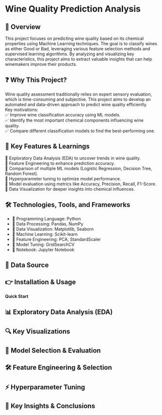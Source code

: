 # **Wine Quality Prediction Analysis**

## **🌟 Overview**
This project focuses on predicting wine quality based on its chemical properties using Machine Learning techniques. The goal is to classify wines as either Good or Bad, leveraging various feature selection methods and supervised learning algorithms. By analyzing and visualizing key characteristics, this project aims to extract valuable insights that can help winemakers improve their products.

## **❓ Why This Project?**
Wine quality assessment traditionally relies on expert sensory evaluation, which is time-consuming and subjective. This project aims to develop an automated and data-driven approach to predict wine quality efficiently.<br>
Key motivations:<br>
✅ Improve wine classification accuracy using ML models.<br>
✅ Identify the most important chemical components influencing wine quality.<br>
✅ Compare different classification models to find the best-performing one.<br>

## **🔑 Key Features & Learnings**
🔹 Exploratory Data Analysis (EDA) to uncover trends in wine quality.<br>
🔹 Feature Engineering to enhance prediction accuracy.<br>
🔹 Comparison of multiple ML models (Logistic Regression, Decision Tree, Random Forest).<br>
🔹 Hyperparameter tuning to optimize model performance.<br>
🔹 Model evaluation using metrics like Accuracy, Precision, Recall, F1-Score.<br>
🔹 Data Visualization for deeper insights into chemical influences.<br>

## **🛠 Technologies, Tools, and Frameworks**
* 🔹 Programming Language:	Python 
* 🔹 Data Processing:	Pandas, NumPy
* 🔹 Data Visualization:	Matplotlib, Seaborn
* 🔹 Machine Learning:	Scikit-learn
* 🔹 Feature Engineering:	PCA, StandardScaler
* 🔹 Model Tuning:	GridSearchCV
* 🔹 Notebook: Jupyter Notebook


## **🚀 Data Source**


## **👉 Installation & Usage**


**Quick Start**


## **📊 Exploratory Data Analysis (EDA)**


## **🔍 Key Visualizations**


## **🔬 Model Selection & Evaluation**


## **🛠 Feature Engineering & Selection**


## **⚡ Hyperparameter Tuning**


## **🎯 Key Insights & Conclusions**

